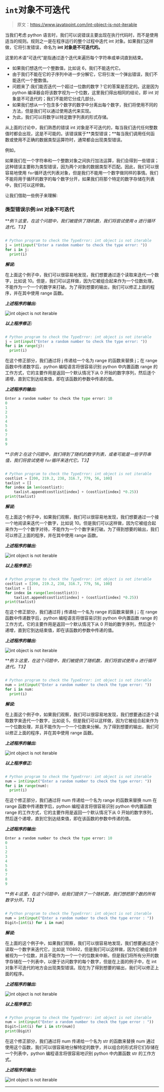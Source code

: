 # `int`对象不可迭代

> 原文：<https://www.javatpoint.com/int-object-is-not-iterable>

当我们考虑 python 语言时，我们可以说错误主要出现在执行代码时，而不是使用适当的规则。规则之一是在程序运行的整个过程中迭代 int 对象。如果我们这样做，它将引发错误，命名为 **int 对象是不可迭代的。**

这里的术语“可迭代”是指通过逐个迭代来遍历每个字符串或单词直到结束。

*   如果我们想迭代一个整数值，比如说 6，我们不能迭代它。
*   由于我们不能在它的子序列中进一步分解它，它将引发一个弹出错误，我们不能迭代一个整数值。
*   问题来了:我们能否迭代一个超过一位数的数字？它的答案是否定的。这是因为 python 编译器会将该数字视为一个位数，这里我们得出相同的结论，即 int 对象是不可迭代的；我们不能把它分成几部分。
*   如果我们想从一个包含多个数字的数字中分离出每个数字，我们将使用不同的方法，但是我们可以通过使用迭代来实现。
*   为此，我们可以将数字以特定数字列表的形式存储。

从上面的讨论中，我们熟悉的错误 int 对象是不可迭代的，每当我们迭代任何整数值时都会出现，这是不可能的。该错误属于**类型错误；**每当我们调用任何函数或使用不正确的数据类型运算符时，通常都会出现类型错误。

例如，

如果我们在一个字符串和一个整数对象之间执行加法运算，我们会得到一些错误；这种错误主要称为类型错误，因为两个对象的数据类型不匹配。因此，我们可以很容易地使用 `for`循环迭代列表对象，但是我们不能用一个数字做同样的事情。我们不能将用于循环的数字的每个数字分开，如果我们将那个特定的数字存储在列表中，我们可以这样做。

让我们借助一些例子来理解:

### 类型错误示例:int 对象不可迭代

***例 1:这里，在这个问题中，我们被提供了随机数，我们将尝试使用 a 进行循环迭代。*T3】**

```py

# Python program to check the TypeError: int object is not iterable
j = int(input("Enter a random number to check the type error: "))
for i in j:
  print(i)

```

***解说:***

在上面这个例子中，我们可以很容易地发现，我们想要通过逐个读取来迭代一个数字，比如说 10。但是，我们可以这样做，因为它被组合起来作为一个位数处理，不能作为一个一个的数字来打破。为了得到想要的输出，我们可以修正上面的程序，并在其中使用 range 函数。

***上述程序的输出:***

![int object is not iterable](img/2e144b8ac479ff6d430396eb3d29b35d.png)

***以上程序修正:***

```py

# Python program to check the TypeError: int object is not iterable
j = int(input("Enter a random number to check the type error: "))
for i in range(j):
  print(i)

```

在这个修正部分，我们通过将 j 传递给一个名为 range 的函数来替换 j；在 range 函数中传递数字后，python 编程语言将很容易识别 python 中内置函数 range 的工作方式，它的主要作用是返回一个默认情况下从 0 开始的数字序列，然后逐个递增，直到它到达结束值，即在该函数的参数中传递的值。

***上述程序的输出:***

```py
Enter a random number to check the type error: 10
0
1
2
3
4
5
6
7
8
9  

```

***示例 2:在这个问题中，我们得到了随机的数字列表，或者可能是一些字符串值，我们将尝试使用 `for`循环来迭代它。*T3】**

```py

# Python program to check the TypeError: int object is not iterable
costlist = [200, 219.2, 238, 316.7, 779, 56, 100]
taxlist = []
for index in len(costlist):
    taxlist.append(costlist[index] + (costlist[index] *0.25))
print(taxlist) 

```

***解说:***

在上面这个例子中，如果我们观察，我们可以很容易地发现，我们想要通过一个接一个地阅读来迭代一个数字，比如说 10。但是我们可以这样做，因为它被组合起来作为一个个数字对待，不能作为一个个数字来打破。为了得到想要的输出，我们可以修正上面的程序，并在其中使用 range 函数。

***上述程序的输出:***

![int object is not iterable](img/e6612e130b7c5a434392f81ebdd531df.png)

***以上程序修正:***

```py

# Python program to check the TypeError: int object is not iterable
costlist = [200, 219.2, 238, 316.7, 779, 56, 100]
taxlist = []
for index in range(len(costlist)):
    taxlist.append(costlist[index] + (costlist[index] *0.25))
print(taxlist) 

```

在这个修正部分，我们通过将 j 传递给一个名为 range 的函数来替换 j；在 range 函数中传递数字后，python 编程语言将很容易识别 python 中内置函数 range 的工作方式，它的主要作用是返回一个默认情况下从 0 开始的数字序列，然后逐个递增，直到它到达结束值，即在该函数的参数中传递的值。

***上述程序的输出:***

![int object is not iterable](img/6e3aec3cf2cf57eb7f78723f63118aee.png)

***例 3:这里，在这个问题中，我们被提供了随机数，我们将尝试使用 a 进行循环迭代。*T3】**

```py

# Python program to check the TypeError: int object is not iterable
num = int(input("Enter a random number to check the type error: "))
for i in num:
  print(i)

```

***解说:***

在上面这个例子中，如果我们观察，我们可以很容易地发现，我们想要通过逐个读取数字来迭代一个数字，比如说 5，但是我们可以这样做，因为它被组合起来作为一个位数处理，并且不能作为一个一个位数来分解。为了得到想要的输出，我们可以修正上面的程序，并在其中使用 range 函数。

***上述程序的输出:***

![int object is not iterable](img/55ed2c522a7f1feb66142131b07482e3.png)

***以上程序修正:***

```py

# Python program to check the TypeError: int object is not iterable
num = int(input("Enter a random number to check the type error: "))
for i in range(num):
  print(i)

```

在这个修正部分，我们通过将 num 传递给一个名为 range 的函数来替换 num 在 range 函数中传递数字后，python 编程语言将很容易识别 python 中内置函数 range 的工作方式，它的主要作用是返回一个默认情况下从 0 开始的数字序列，然后逐个递增，直到它到达结束值，即在该函数的参数中传递的值。

***上述程序的输出:***

```py
Enter a random number to check the type error: 10
0
1
2
3
4
5
6
7
8
9   

```

***例 4:这里，在这个问题中，给我们提供了一个随机数，我们想把那个数的所有数字分开。*T3】**

```py

# Python program to check the TypeError: int object is not iterable
num = int(input("Enter a random number to check the type error : "))
Digit=[int(i) for i in num]

```

***解说:***

在上面的这个例子中，如果我们观察，我们可以很容易地发现，我们想要通过逐个读取一个数字来迭代它，比如说 110892，但是我们可以这样做，因为它被组合并被视为一个位数，并且不能作为一个一个的位数来中断。但是我们将所有分开的数字存储在一个列表中，以便于访问数字的每个数字，但是在上面的例子中，在 int 对象不可迭代的地方会出现类型错误。现在为了得到想要的输出，我们可以修正上面的程序。

***上述程序的输出:***

![int object is not iterable](img/08a89e5d130080bb0de1c1518b63f3ac.png)

***以上程序修正:***

```py

# Python program to check the TypeError: int object is not iterable
num = int(input("Enter a random number to check the type error : "))
Digit=[int(i) for i in str(num)]
print(Digit)

```

在这个修正部分，我们通过将 num 传递给一个名为 str 的函数来替换 num 通过使用这个函数，我们可以很容易地分解特定的数字，并以组合的形式将它们存储在一个列表中，python 编程语言将很容易地识别 python 中内置函数 str 的工作方式。

***上述程序的输出:***

![int object is not iterable](img/c7cc7decca79e3b0d0460bd3077d6e0f.png)

* * *